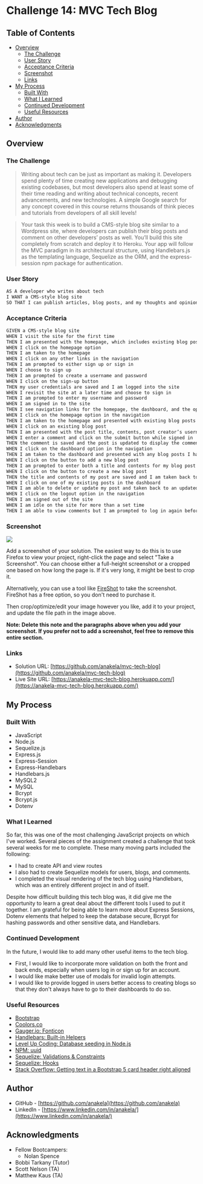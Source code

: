 # Challenge 14: MVC Tech Blog

## Table of Contents

- [Overview](#overview)
  - [The Challenge](#the-challenge)
  - [User Story](#user-story)
  - [Acceptance Criteria](#acceptance-criteria)
  - [Screenshot](#screenshot)
  - [Links](#links)
- [My Process](#my-process)
  - [Built With](#built-with)
  - [What I Learned](#what-i-learned)
  - [Continued Development](#continued-development)
  - [Useful Resources](#useful-resources)
- [Author](#author)
- [Acknowledgments](#acknowledgments)

## Overview

### The Challenge

> Writing about tech can be just as important as making it. Developers spend plenty of time creating new applications and debugging existing codebases, but most developers also spend at least some of their time reading and writing about technical concepts, recent advancements, and new technologies. A simple Google search for any concept covered in this course returns thousands of think pieces and tutorials from developers of all skill levels!

> Your task this week is to build a CMS-style blog site similar to a Wordpress site, where developers can publish their blog posts and comment on other developers’ posts as well. You’ll build this site completely from scratch and deploy it to Heroku. Your app will follow the MVC paradigm in its architectural structure, using Handlebars.js as the templating language, Sequelize as the ORM, and the express-session npm package for authentication.

### User Story

```md
AS A developer who writes about tech
I WANT a CMS-style blog site
SO THAT I can publish articles, blog posts, and my thoughts and opinions
```

### Acceptance Criteria

```md
GIVEN a CMS-style blog site
WHEN I visit the site for the first time
THEN I am presented with the homepage, which includes existing blog posts if any have been posted; navigation links for the homepage and the dashboard; and the option to log in
WHEN I click on the homepage option
THEN I am taken to the homepage
WHEN I click on any other links in the navigation
THEN I am prompted to either sign up or sign in
WHEN I choose to sign up
THEN I am prompted to create a username and password
WHEN I click on the sign-up button
THEN my user credentials are saved and I am logged into the site
WHEN I revisit the site at a later time and choose to sign in
THEN I am prompted to enter my username and password
WHEN I am signed in to the site
THEN I see navigation links for the homepage, the dashboard, and the option to log out
WHEN I click on the homepage option in the navigation
THEN I am taken to the homepage and presented with existing blog posts that include the post title and the date created
WHEN I click on an existing blog post
THEN I am presented with the post title, contents, post creator’s username, and date created for that post and have the option to leave a comment
WHEN I enter a comment and click on the submit button while signed in
THEN the comment is saved and the post is updated to display the comment, the comment creator’s username, and the date created
WHEN I click on the dashboard option in the navigation
THEN I am taken to the dashboard and presented with any blog posts I have already created and the option to add a new blog post
WHEN I click on the button to add a new blog post
THEN I am prompted to enter both a title and contents for my blog post
WHEN I click on the button to create a new blog post
THEN the title and contents of my post are saved and I am taken back to an updated dashboard with my new blog post
WHEN I click on one of my existing posts in the dashboard
THEN I am able to delete or update my post and taken back to an updated dashboard
WHEN I click on the logout option in the navigation
THEN I am signed out of the site
WHEN I am idle on the site for more than a set time
THEN I am able to view comments but I am prompted to log in again before I can add, update, or delete comments
```

### Screenshot

![](./screenshot.jpg)

Add a screenshot of your solution. The easiest way to do this is to use Firefox to view your project, right-click the page and select "Take a Screenshot". You can choose either a full-height screenshot or a cropped one based on how long the page is. If it's very long, it might be best to crop it.

Alternatively, you can use a tool like [FireShot](https://getfireshot.com/) to take the screenshot. FireShot has a free option, so you don't need to purchase it.

Then crop/optimize/edit your image however you like, add it to your project, and update the file path in the image above.

**Note: Delete this note and the paragraphs above when you add your screenshot. If you prefer not to add a screenshot, feel free to remove this entire section.**

### Links

- Solution URL: [https://github.com/anakela/mvc-tech-blog](https://github.com/anakela/mvc-tech-blog)
- Live Site URL: [https://anakela-mvc-tech-blog.herokuapp.com/](https://anakela-mvc-tech-blog.herokuapp.com/)

## My Process

### Built With

- JavaScript
- Node.js
- Sequelize.js
- Express.js
- Express-Session
- Express-Handlebars
- Handlebars.js
- MySQL2
- MySQL
- Bcrypt
- Bcrypt.js
- Dotenv

### What I Learned

So far, this was one of the most challenging JavaScript projects on which I've worked.  Several pieces of the assignment created a challenge that took several weeks for me to complete.  These many moving parts included the following:
- I had to create API and view routes
- I also had to create Sequelize models for users, blogs, and comments.
- I completed the visual rendering of the tech blog using Handlebars, which was an entirely different project in and of itself.

Despite how difficult building this tech blog was, it did give me the opportunity to learn a great deal about the different tools I used to put it together.  I am grateful for being able to learn more about Express Sessions, Dotenv elements that helped to keep the database secure, Bcrypt for hashing passwords and other sensitive data, and Handlebars.

### Continued Development

In the future, I would like to add many other useful items to the tech blog.
- First, I would like to incorporate more validation on both the front and back ends, especially when users log in or sign up for an account.
- I would like make better use of modals for invalid login attempts.
- I would like to provide logged in users better access to creating blogs so that they don't always have to go to their dashboards to do so.

### Useful Resources

- [Bootstrap](https://getbootstrap.com/)
- [Coolors.co](https://coolors.co/ccdbdc-80ced7-63c7b2-8e6c88-263d42)
- [Gauger.io: Fonticon](https://gauger.io/fonticon/)
- [Handlebars: Built-in Helpers](https://handlebarsjs.com/guide/builtin-helpers.html)
- [Level Up Coding: Database seeding in Node.js](https://levelup.gitconnected.com/database-seeding-in-node-js-2b2eec5bfaa1)
- [NPM: uuid](https://www.npmjs.com/package/uuid)
- [Sequelize: Validations & Constraints](https://sequelize.org/docs/v6/core-concepts/validations-and-constraints/)
- [Sequelize: Hooks](https://sequelize.org/docs/v6/other-topics/hooks/)
- [Stack Overflow: Getting text in a Bootstrap 5 card header right aligned](https://stackoverflow.com/questions/69624649/getting-text-in-a-bootstrap-5-card-header-right-aligned)

## Author

- GitHub - [https://github.com/anakela](https://github.com/anakela)
- LinkedIn - [https://www.linkedin.com/in/anakela/](https://www.linkedin.com/in/anakela/)

## Acknowledgments

- Fellow Bootcampers:
  - Nolan Spence
- Bobbi Tarkany (Tutor)
- Scott Nelson (TA)
- Matthew Kaus (TA)
